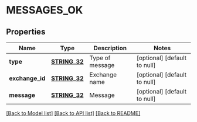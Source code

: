 # MESSAGES_OK

## Properties
Name | Type | Description | Notes
------------ | ------------- | ------------- | -------------
**type** | [**STRING_32**](STRING_32.md) | Type of message | [optional] [default to null]
**exchange_id** | [**STRING_32**](STRING_32.md) | Exchange name | [optional] [default to null]
**message** | [**STRING_32**](STRING_32.md) | Message | [optional] [default to null]

[[Back to Model list]](../README.md#documentation-for-models) [[Back to API list]](../README.md#documentation-for-api-endpoints) [[Back to README]](../README.md)


